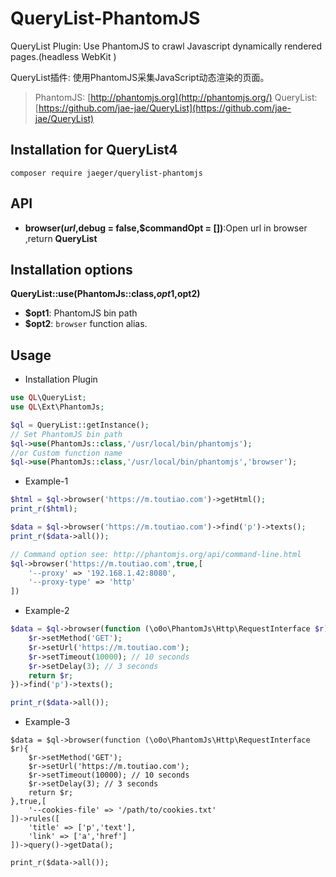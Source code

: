 # QueryList-PhantomJS
QueryList Plugin: Use PhantomJS to crawl Javascript dynamically rendered pages.(headless WebKit ) 

QueryList插件: 使用PhantomJS采集JavaScript动态渲染的页面。

> PhantomJS: [http://phantomjs.org](http://phantomjs.org/)
> QueryList:[https://github.com/jae-jae/QueryList](https://github.com/jae-jae/QueryList)

## Installation for QueryList4
```
composer require jaeger/querylist-phantomjs
```

## API
-  **browser($url,$debug = false,$commandOpt = [])**:Open url in browser ,return **QueryList**

## Installation options

 **QueryList::use(PhantomJs::class,$opt1,$opt2)**
- **$opt1**: PhantomJS bin path
-  **$opt2**: `browser` function alias.


## Usage

- Installation Plugin

```php
use QL\QueryList;
use QL\Ext\PhantomJs;

$ql = QueryList::getInstance();
// Set PhantomJS bin path
$ql->use(PhantomJs::class,'/usr/local/bin/phantomjs');
//or Custom function name
$ql->use(PhantomJs::class,'/usr/local/bin/phantomjs','browser');
```

- Example-1

```php
$html = $ql->browser('https://m.toutiao.com')->getHtml();
print_r($html);

$data = $ql->browser('https://m.toutiao.com')->find('p')->texts();
print_r($data->all());

// Command option see: http://phantomjs.org/api/command-line.html
$ql->browser('https://m.toutiao.com',true,[
	'--proxy' => '192.168.1.42:8080',
    '--proxy-type' => 'http'
])

```
- Example-2

```php
$data = $ql->browser(function (\o0o\PhantomJs\Http\RequestInterface $r){
    $r->setMethod('GET');
    $r->setUrl('https://m.toutiao.com');
    $r->setTimeout(10000); // 10 seconds
    $r->setDelay(3); // 3 seconds
    return $r;
})->find('p')->texts();

print_r($data->all());
```
- Example-3

```
$data = $ql->browser(function (\o0o\PhantomJs\Http\RequestInterface $r){
    $r->setMethod('GET');
    $r->setUrl('https://m.toutiao.com');
    $r->setTimeout(10000); // 10 seconds
    $r->setDelay(3); // 3 seconds
    return $r;
},true,[
    '--cookies-file' => '/path/to/cookies.txt'
])->rules([
    'title' => ['p','text'],
    'link' => ['a','href']
])->query()->getData();

print_r($data->all());
```

